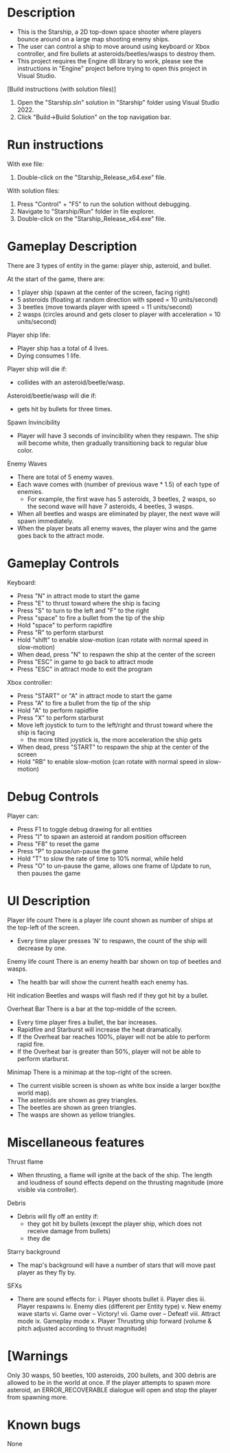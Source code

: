 # Description
- This is the Starship, a 2D top-down space shooter where players bounce around on a large map shooting enemy ships.
- The user can control a ship to move around using keyboard or Xbox controller, and fire bullets at asteroids/beetles/wasps to destroy them.
- This project requires the Engine dll library to work, please see the instructions in "Engine" project before trying to open this project in Visual Studio.


[Build instructions (with solution files)]
1. Open the "Starship.sln" solution in "Starship" folder using Visual Studio 2022.
2. Click "Build->Build Solution" on the top navigation bar.


# Run instructions
With exe file:
1. Double-click on the "Starship_Release_x64.exe" file.

With solution files:
1. Press "Control" + "F5" to run the solution without debugging.
3. Navigate to "Starship/Run" folder in file explorer.
4. Double-click on the "Starship_Release_x64.exe" file.


# Gameplay Description
There are 3 types of entity in the game: player ship, asteroid, and bullet.

At the start of the game, there are:
- 1 player ship (spawn at the center of the screen, facing right)
- 5 asteroids (floating at random direction with speed = 10 units/second)
- 3 beetles (move towards player with speed = 11 units/second)
- 2 wasps (circles around and gets closer to player with acceleration = 10 units/second)

Player ship life:
- Player ship has a total of 4 lives.
- Dying consumes 1 life.

Player ship will die if:
- collides with an asteroid/beetle/wasp.

Asteroid/beetle/wasp will die if:
- gets hit by bullets for three times.

Spawn Invincibility
- Player will have 3 seconds of invincibility when they respawn. The ship will become white, then gradually transitioning back to regular blue color.

Enemy Waves
- There are total of 5 enemy waves.
- Each wave comes with (number of previous wave * 1.5) of each type of enemies.
	- For example, the first wave has 5 asteroids, 3 beetles, 2 wasps, so the second wave will have 7 asteroids, 4 beetles, 3 wasps.
- When all beetles and wasps are eliminated by player, the next wave will spawn immediately.
- When the player beats all enemy waves, the player wins and the game goes back to the attract mode.


# Gameplay Controls
Keyboard:
- Press "N" in attract mode to start the game
- Press "E" to thrust toward where the ship is facing
- Press "S" to turn to the left and "F" to the right
- Press "space" to fire a bullet from the tip of the ship
- Hold "space" to perform rapidfire
- Press "R" to perform starburst
- Hold "shift" to enable slow-motion (can rotate with normal speed in slow-motion)
- When dead, press "N" to respawn the ship at the center of the screen
- Press "ESC" in game to go back to attract mode
- Press "ESC" in attract mode to exit the program

Xbox controller:
- Press "START" or "A" in attract mode to start the game
- Press "A" to fire a bullet from the tip of the ship
- Hold "A" to perform rapidfire
- Press "X" to perform starburst
- Move left joystick to turn to the left/right and thrust toward where the ship is facing
	- the more tilted joystick is, the more acceleration the ship gets
- When dead, press "START" to respawn the ship at the center of the screen
- Hold "RB" to enable slow-motion (can rotate with normal speed in slow-motion)

# Debug Controls
Player can:
- Press F1 to toggle debug drawing for all entities
- Press "I" to spawn an asteroid at random position offscreen
- Press "F8" to reset the game
- Press "P" to pause/un-pause the game
- Hold "T" to slow the rate of time to 10% normal, while held
- Press "O" to un-pause the game, allows one frame of Update to run, then pauses the game

# UI Description

Player life count
There is a player life count shown as number of ships at the top-left of the screen.
- Every time player presses 'N' to respawn, the count of the ship will decrease by one.

Enemy life count
There is an enemy health bar shown on top of beetles and wasps.
- The health bar will show the current health each enemy has.

Hit indication
Beetles and wasps will flash red if they got hit by a bullet.

Overheat Bar
There is a bar at the top-middle of the screen.
- Every time player fires a bullet, the bar increases.
- Rapidfire and Starburst will increase the heat dramatically.
- If the Overheat bar reaches 100%, player will not be able to perform rapid fire.
- If the Overheat bar is greater than 50%, player will not be able to perform starburst.

Minimap
There is a minimap at the top-right of the screen.
- The current visible screen is shown as white box inside a larger box(the world map).
- The asteroids are shown as grey triangles.
- The beetles are shown as green triangles.
- The wasps are shown as yellow triangles.


# Miscellaneous features

Thrust flame
- When thrusting, a flame will ignite at the back of the ship. The length and loudness of sound effects depend on the thrusting magnitude (more visible via controller).


Debris
- Debris will fly off an entity if:
	- they got hit by bullets (except the player ship, which does not receive damage from bullets)
	- they die

Starry background
- The map's background will have a number of stars that will move past player as they fly by.


SFXs
- There are sound effects for:
	i.	Player shoots bullet
	ii.	Player dies
	iii.	Player respawns
	iv.	Enemy dies (different per Entity type)
	v.	New enemy wave starts
	vi.	Game over – Victory!
	vii.	Game over – Defeat!
	viii.	Attract mode
	ix.	Gameplay mode
	x.	Player Thrusting ship forward (volume & pitch adjusted according to thrust magnitude)




# [Warnings
Only 30 wasps, 50 beetles, 100 asteroids, 200 bullets, and 300 debris are allowed to be in the world at once. If the player attempts to spawn more asteroid, an ERROR_RECOVERABLE dialogue will open and stop the player from spawning more.


# Known bugs
None

